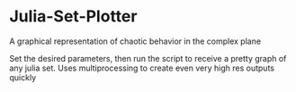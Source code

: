 # Julia-Set-Plotter
A graphical representation of chaotic behavior in the complex plane

Set the desired parameters, then run the script to receive a pretty graph of any julia set.
Uses multiprocessing to create even very high res outputs quickly

